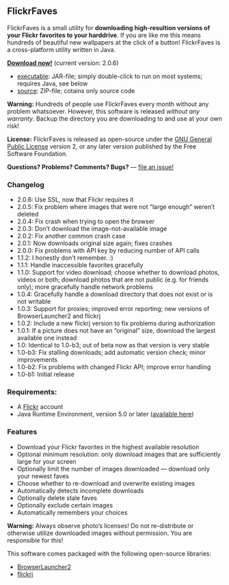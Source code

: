 ## FlickrFaves

FlickrFaves is a small utility for **downloading high-resultion versions of your Flickr favorites to your harddrive**. If you are like me this means hundreds of beautiful new wallpapers at the click of a button! FlickrFaves is a cross-platform utility written in Java.

[**Download now!**](https://github.com/magnusvk/FlickrFaves/releases/download/v2.0.6/FlickrFaves-2.0.6.jar) (current version: 2.0.6)

* [executable](https://github.com/magnusvk/FlickrFaves/releases/download/v2.0.6/FlickrFaves-2.0.6.jar): JAR-file; simply double-click to run on most systems; requires Java, see below
* [source](https://github.com/magnusvk/FlickrFaves/archive/v2.0.6.zip): ZIP-file; cotains only source code

**Warning:** Hundreds of people use FlickrFaves every month without any problem whatsoever. However, this software is released *without any warranty*. Backup the directory you are downloading to and use at your own risk!

**License:** FlickrFaves is released as open-source under the [GNU General Public License](http://www.gnu.org/licenses/gpl.html) version 2, or any later version published by the Free Software Foundation.

**Questions? Problems? Comments? Bugs?** — [file an issue!](https://github.com/magnusvk/FlickrFaves/issues)

### Changelog

* 2.0.6: Use SSL, now that Flickr requires it
* 2.0.5: Fix problem where images that were not “large enough” weren’t deleted
* 2.0.4: Fix crash when trying to open the browser
* 2.0.3: Don’t download the image-not-available image
* 2.0.2: Fix another common crash case
* 2.0.1: Now downloads original size again; fixes crashes
* 2.0.0: Fix problems with API key by reducing number of API calls
* 1.1.2: I honestly don’t remember. :)
* 1.1.1: Handle inaccessible favorites gracefully
* 1.1.0: Support for video download; choose whether to download photos, videos or both; download photos that are not public (e.g. for friends only); more gracefully handle network problems
* 1.0.4: Gracefully handle a download directory that does not exist or is not writable
* 1.0.3: Support for proxies; improved error reporting; new versions of BrowserLauncher2 and flickrj
* 1.0.2: Include a new flickrj version to fix problems during authorization
* 1.0.1: If a picture does not have an “original” size, download the largest available one instead
* 1.0: Identical to 1.0-b3; out of beta now as that version is very stable
* 1.0-b3: Fix stalling downloads; add automatic version check; minor improvements
* 1.0-b2: Fix problems with changed Flickr API; improve error handling
* 1.0-b1: Initial release

### Requirements:

* A [Flickr](http://www.flickr.com/) account
* Java Runtime Environment, version 5.0 or later ([available here](http://www.java.com/en/download/index.jsp))

### Features

* Download your Flickr favorites in the highest available resolution
* Optional minimum resolution: only download images that are sufficiently large for your screen
* Optionally limit the number of images downloaded — download only your newest faves
* Choose whether to re-download and overwrite existing images
* Automatically detects incomplete downloads
* Optionally delete stale faves
* Optionally exclude certain images
* Automatically remembers your choices

**Warning:** Always observe photo’s licenses! Do not re-distribute or otherwise utilize downloaded images without permission. You are responsible for this!

This software comes packaged with the following open-source libraries:

* [BrowserLauncher2](http://sf.net/projects/browserlaunch2)
* [flickrj](http://sf.net/projects/flickrj)
